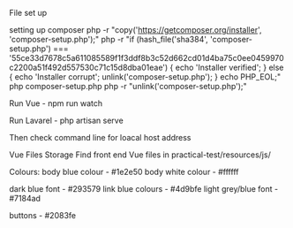 File set up 

setting up composer 
php -r "copy('https://getcomposer.org/installer', 'composer-setup.php');"
php -r "if (hash_file('sha384', 'composer-setup.php') === '55ce33d7678c5a611085589f1f3ddf8b3c52d662cd01d4ba75c0ee0459970c2200a51f492d557530c71c15d8dba01eae') { echo 'Installer verified'; } else { echo 'Installer corrupt'; unlink('composer-setup.php'); } echo PHP_EOL;"
php composer-setup.php
php -r "unlink('composer-setup.php');"

Run Vue - npm run watch

Run Lavarel - php artisan serve

Then check command line for loacal host address


Vue Files Storage
Find front end Vue files in 
practical-test/resources/js/


Colours:
body blue colour - #1e2e50
body white colour - #ffffff

dark blue font - #293579
link blue colours - #4d9bfe
light grey/blue font - #7184ad

buttons - #2083fe



